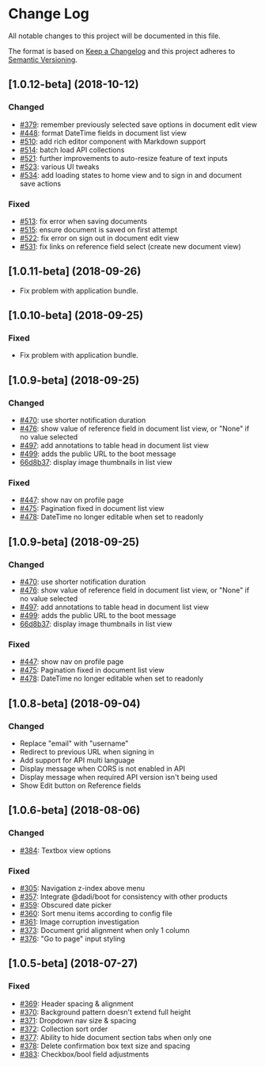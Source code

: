 # Change Log
All notable changes to this project will be documented in this file.

The format is based on [Keep a Changelog](http://keepachangelog.com/)
and this project adheres to [Semantic Versioning](http://semver.org/).

## [1.0.12-beta] (2018-10-12)

### Changed

- [#379](https://github.com/dadi/publish/issues/379): remember previously selected save options in document edit view
- [#448](https://github.com/dadi/publish/issues/448): format DateTime fields in document list view
- [#510](https://github.com/dadi/publish/pull/510): add rich editor component with Markdown support
- [#514](https://github.com/dadi/publish/pull/514): batch load API collections
- [#521](https://github.com/dadi/publish/pull/521): further improvements to auto-resize feature of text inputs
- [#523](https://github.com/dadi/publish/pull/523): various UI tweaks
- [#534](https://github.com/dadi/publish/pull/534): add loading states to home view and to sign in and document save actions

### Fixed

- [#513](https://github.com/dadi/publish/pull/513): fix error when saving documents
- [#515](https://github.com/dadi/publish/pull/515): ensure document is saved on first attempt
- [#522](https://github.com/dadi/publish/pull/522): fix error on sign out in document edit view
- [#531](https://github.com/dadi/publish/pull/531): fix links on reference field select (create new document view)

## [1.0.11-beta] (2018-09-26)

- Fix problem with application bundle.

## [1.0.10-beta] (2018-09-25)

### Fixed

- Fix problem with application bundle.

## [1.0.9-beta] (2018-09-25)

### Changed

- [#470](https://github.com/dadi/publish/issues/470): use shorter notification duration
- [#476](https://github.com/dadi/publish/issues/476): show value of reference field in document list view, or "None" if no value selected
- [#497](https://github.com/dadi/publish/pull/497): add annotations to table head in document list view
- [#499](https://github.com/dadi/publish/issues/499): adds the public URL to the boot message
- [66d8b37](https://github.com/dadi/publish/commit/66d8b374c542acb009ce313bd87243fea9c54c2b): display image thumbnails in list view

### Fixed

- [#447](https://github.com/dadi/publish/issues/447): show nav on profile page
- [#475](https://github.com/dadi/publish/issues/475): Pagination fixed in document list view
- [#478](https://github.com/dadi/publish/issues/478): DateTime no longer editable when set to readonly

## [1.0.9-beta] (2018-09-25)

### Changed

- [#470](https://github.com/dadi/publish/issues/470): use shorter notification duration
- [#476](https://github.com/dadi/publish/issues/476): show value of reference field in document list view, or "None" if no value selected
- [#497](https://github.com/dadi/publish/pull/497): add annotations to table head in document list view
- [#499](https://github.com/dadi/publish/issues/499): adds the public URL to the boot message
- [66d8b37](https://github.com/dadi/publish/commit/66d8b374c542acb009ce313bd87243fea9c54c2b): display image thumbnails in list view

### Fixed

- [#447](https://github.com/dadi/publish/issues/447): show nav on profile page
- [#475](https://github.com/dadi/publish/issues/475): Pagination fixed in document list view
- [#478](https://github.com/dadi/publish/issues/478): DateTime no longer editable when set to readonly

## [1.0.8-beta] (2018-09-04)

### Changed

* Replace "email" with "username"
* Redirect to previous URL when signing in
* Add support for API multi language
* Display message when CORS is not enabled in API
* Display message when required API version isn't being used 
* Show Edit button on Reference fields

## [1.0.6-beta] (2018-08-06)

### Changed

- [#384](https://github.com/dadi/publish/issues/384): Textbox view options

### Fixed

- [#305](https://github.com/dadi/publish/issues/305): Navigation z-index above menu
- [#357](https://github.com/dadi/publish/issues/357): Integrate @dadi/boot for consistency with other products
- [#359](https://github.com/dadi/publish/issues/359): Obscured date picker
- [#360](https://github.com/dadi/publish/issues/360): Sort menu items according to config file
- [#361](https://github.com/dadi/publish/issues/361): Image corruption investigation
- [#373](https://github.com/dadi/publish/issues/373): Document grid alignment when only 1 column
- [#376](https://github.com/dadi/publish/issues/376): "Go to page" input styling


## [1.0.5-beta] (2018-07-27)

### Fixed

- [#369](https://github.com/dadi/publish/issues/369): Header spacing & alignment
- [#370](https://github.com/dadi/publish/issues/370): Background pattern doesn't extend full height
- [#371](https://github.com/dadi/publish/issues/371): Dropdown nav size & spacing
- [#372](https://github.com/dadi/publish/issues/372): Collection sort order
- [#377](https://github.com/dadi/publish/issues/377): Ability to hide document section tabs when only one
- [#378](https://github.com/dadi/publish/issues/378): Delete confirmation box text size and spacing
- [#383](https://github.com/dadi/publish/issues/383): Checkbox/bool field adjustments
